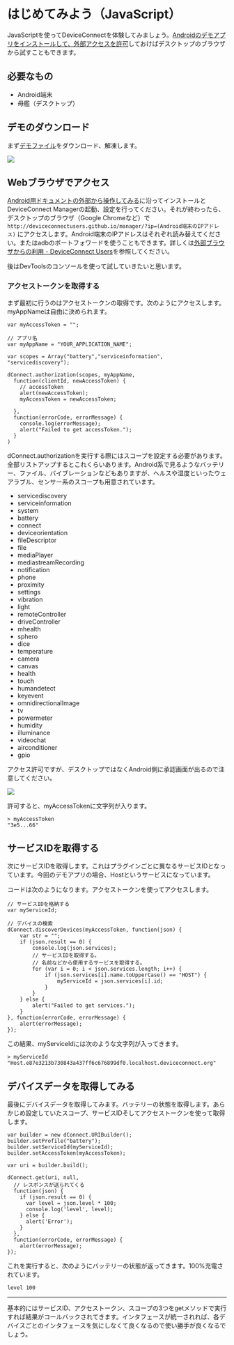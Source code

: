 # はじめてみよう（JavaScript）

JavaScriptを使ってDeviceConnectを体験してみましょう。[Androidのデモアプリをインストールして、外部アクセスを許可](./android)しておけばデスクトップのブラウザから試すこともできます。

## 必要なもの

- Android端末
- 母艦（デスクトップ）

## デモのダウンロード

まず[デモファイル](https://github.com/DeviceConnect/DeviceConnect-Docs/blob/master/Bin/demoWebSite.zip)をダウンロード、解凍します。

![](/images/android/deviceconnect-android-34.png)

## Webブラウザでアクセス

[Android用ドキュメントの外部から操作してみる](./android)に沿ってインストールとDeviceConnect Managerの起動、設定を行ってください。それが終わったら、デスクトップのブラウザ（Google Chromeなど）で `http://deviceconnectusers.github.io/manager/?ip=(Android端末のIPアドレス)` にアクセスします。Android端末のIPアドレスはそれぞれ読み替えてください。またはadbのポートフォワードを使うこともできます。詳しくは[外部ブラウザからの利用 - DeviceConnect Users](http://localhost:8000/android/external/#adb)を参照してください。

後はDevToolsのコンソールを使って試していきたいと思います。

### アクセストークンを取得する

まず最初に行うのはアクセストークンの取得です。次のようにアクセスします。 myAppNameは自由に決められます。

```
var myAccessToken = "";

// アプリ名
var myAppName = "YOUR_APPLICATION_NAME";

var scopes = Array("battery","serviceinformation", "servicediscovery");

dConnect.authorization(scopes, myAppName,
  function(clientId, newAccessToken) {
    // accessToken
    alert(newAccessToken);
    myAccessToken = newAccessToken;
    
  },
  function(errorCode, errorMessage) {
    console.log(errorMessage);
    alert("Failed to get accessToken.");
  }
)
```

dConnect.authorizationを実行する際にはスコープを設定する必要があります。全部リストアップするとこれくらいあります。Android系で見るようなバッテリー、ファイル、バイブレーションなどもありますが、ヘルスや湿度といったウェアラブル、センサー系のスコープも用意されています。

- servicediscovery
- serviceinformation
- system
- battery
- connect
- deviceorientation
- fileDescriptor
- file
- mediaPlayer
- mediastreamRecording
- notification
- phone
- proximity
- settings
- vibration
- light
- remoteController
- driveController
- mhealth
- sphero
- dice
- temperature
- camera
- canvas
- health
- touch
- humandetect
- keyevent
- omnidirectionalImage
- tv
- powermeter
- humidity
- illuminance
- videochat
- airconditioner
- gpio


アクセス許可ですが、デスクトップではなくAndroid側に承認画面が出るので注意してください。

![](/images/javascript/deviceconnect-javascript.png)

許可すると、myAccessTokenに文字列が入ります。

```
> myAccessToken
"3e5...66"
```

## サービスIDを取得する

次にサービスIDを取得します。これはプラグインごとに異なるサービスIDとなっています。今回のデモアプリの場合、Hostというサービスになっています。

コードは次のようになります。アクセストークンを使ってアクセスします。

```
// サービスIDを格納する
var myServiceId;

// デバイスの検索
dConnect.discoverDevices(myAccessToken, function(json) {
    var str = "";
    if (json.result == 0) {
        console.log(json.services);
        // サービスIDを取得する。
        // 名前などから使用するサービスを取得する。
        for (var i = 0; i < json.services.length; i++) {
            if (json.services[i].name.toUpperCase() == "HOST") {
                myServiceId = json.services[i].id;
            }
        }
    } else {
        alert("Failed to get services.");
    }
}, function(errorCode, errorMessage) {
    alert(errorMessage);
});
```

この結果、myServiceIdには次のような文字列が入ってきます。

```
> myServiceId
"Host.e87e3213b730843a437ff6c676899df0.localhost.deviceconnect.org"
```

## デバイスデータを取得してみる

最後にデバイスデータを取得してみます。バッテリーの状態を取得します。あらかじめ設定していたスコープ、サービスIDそしてアクセストークンを使って取得します。

```
var builder = new dConnect.URIBuilder();
builder.setProfile("battery");
builder.setServiceId(myServiceId);
builder.setAccessToken(myAccessToken);

var uri = builder.build();

dConnect.get(uri, null,
  // レスポンスが送られてくる
  function(json) {
    if (json.result == 0) {
      var level = json.level * 100;
      console.log('level', level);
    } else {
      alert('Error');
    }
  },
  function(errorCode, errorMessage) {
    alert(errorMessage);
});
```

これを実行すると、次のようにバッテリーの状態が返ってきます。100%充電されています。

```
level 100
```

----

基本的にはサービスID、アクセストークン、スコープの3つをgetメソッドで実行すれば結果がコールバックされてきます。インタフェースが統一されれば、各デバイスごとのインタフェースを気にしなくて良くなるので使い勝手が良くなるでしょう。


